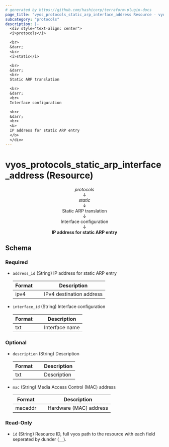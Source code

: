 ```yaml
---
# generated by https://github.com/hashicorp/terraform-plugin-docs
page_title: "vyos_protocols_static_arp_interface_address Resource - vyos"
subcategory: "protocols"
description: |-
  <div style="text-align: center">
  <i>protocols</i>

  <br>
  &darr;
  <br>
  <i>static</i>

  <br>
  &darr;
  <br>
  Static ARP translation

  <br>
  &darr;
  <br>
  Interface configuration

  <br>
  &darr;
  <br>
  <b>
  IP address for static ARP entry
  </b>
  </div>
---
```


# vyos_protocols_static_arp_interface_address (Resource)

<div style="text-align: center">
<i>protocols</i>

<br>
&darr;
<br>
<i>static</i>

<br>
&darr;
<br>
Static ARP translation

<br>
&darr;
<br>
Interface configuration

<br>
&darr;
<br>
<b>
IP address for static ARP entry
</b>
</div>



<!-- schema generated by tfplugindocs -->
## Schema

### Required

- `address_id` (String) IP address for static ARP entry

    |  Format &emsp; | Description  |
    |----------|---------------|
    |  ipv4  &emsp; |  IPv4 destination address  |
- `interface_id` (String) Interface configuration

    |  Format &emsp; | Description  |
    |----------|---------------|
    |  txt  &emsp; |  Interface name  |

### Optional

- `description` (String) Description

    |  Format &emsp; | Description  |
    |----------|---------------|
    |  txt  &emsp; |  Description  |
- `mac` (String) Media Access Control (MAC) address

    |  Format &emsp; | Description  |
    |----------|---------------|
    |  macaddr  &emsp; |  Hardware (MAC) address  |

### Read-Only

- `id` (String) Resource ID, full vyos path to the resource with each field seperated by dunder (`__`).
